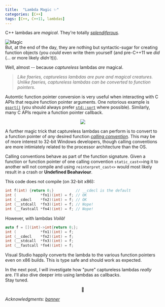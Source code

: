 ```yaml
---
title:  "Lambda Magic ✨"
categories: [C++]
tags: [C++, C++11, lambdas]
---
```

C++ lambdas are *magical*. They're totally [*splendiferous*][Splendiferous].  

![Magic](../../assets/magic.jpg)  
But, at the end of the day, they are nothing but syntactic-sugar for creating function objects (you *could* even write them yourself (and pre-C++11 we *did* (... or more likely *didn't*))).

Well, almost -- because *captureless* lambdas *are* magical.  

> *Like faeries, captureless lambdas are pure and magical creatures.  
Unlike faeries, captureless lambdas can be converted to function pointers.*  

Automtic function pointer conversion is very useful when interacting with C APIs that require function pointer arguments. One notorious example is [`qsort()`][qsort] (you should always prefer [`std::sort`][sort] where possible). Similarly, many C APIs require a function pointer callback.  

<p style="text-align: center;">
  <img src="http://i.giphy.com/M13G8Iq8OHOZG.gif"/>
</p>

A further magic trick that captureless lambdas can perform is to convert to a function pointer of *any* desired function [*calling convention*](https://en.wikipedia.org/wiki/Calling_convention). This may be of more interest to 32-bit Windows developers, though calling conventions are more intimiately related to the processor architecture than the OS.

Calling conventions behave as part of the function signature. Given a function or function pointer of one calling convention `static_cast<>`ing it to another will not compile and using `reinterpret_cast<>` would most likely result in a crash or **Undefined Beahaviour**.

This code does not compile (on 32-bit x86):

```cpp
int f(int) {return 0;}          // __cdecl is the default
int (           *fn1)(int) = f; // OK
int (__cdecl    *fn2)(int) = f; // OK
int (__stdcall  *fn3)(int) = f; // Nope!
int (__fastcall *fn4)(int) = f; // Nope!
```

However, with lambdas *Voilà!*

```cpp
auto f = [](int)->int{return 0;};
int (           *fn1)(int) = f;
int (__cdecl    *fn2)(int) = f;
int (__stdcall  *fn3)(int) = f;
int (__fastcall *fn4)(int) = f;
```

Visual Studio happily converts the lambda to the various function pointers even on x86 builds. This is type safe and should work as expected.

In the next post, I will investigate how "pure" captureless lambdas *really* are. I'll also dive deeper into using lambdas as callbacks.  
Stay tuned.

<p style="text-align: center;">🎩</p>


*Acknowledgments:
[banner](http://www.baltana.com/fantasy/magic-desktop-wallpaper-04592.html)*


[Splendiferous]:      http://www.oed.com/view/Entry/187134
[qsort]: http://en.cppreference.com/w/c/algorithm/qsort
[sort]: [http://en.cppreference.com/w/cpp/algorithm/sort]